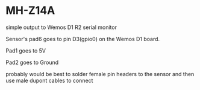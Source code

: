 # MH-Z14A
simple output to Wemos D1 R2 serial monitor

Sensor's pad6 goes to pin D3(gpio0) on the Wemos D1 board.

Pad1 goes to 5V

Pad2 goes to Ground


probably would be best to solder female pin headers to the sensor and then use male dupont cables to connect
